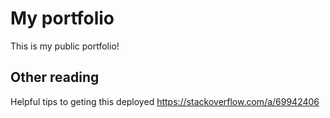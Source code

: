 # My portfolio

This is my public portfolio!

## Other reading
Helpful tips to geting this deployed https://stackoverflow.com/a/69942406